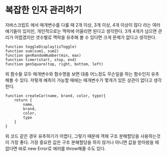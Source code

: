 # 복잡한 인자 관리하기

자바스크립트 에서 매개변수를 다룰 때 2개 이상, 3개 이상, 4개 이상이 많다 라는 여러 얘기들이 있지만, 개인적으로는 맥락에 어울리면 된다고 생각한다. 3개 4개가 넘으면 관리가 어렵겠지만 갯수별로 맥락을 유추해 볼 수 있다면 크게 문제가 없다고 생각한다.

```
function toggleDisplay(isToggle)
function sum(sum1, sum2)
function genRandomNumber(min, max)
function timer(start, stop, end)
function genSquare(top, right, bottom, left)
```

위 함수들 모두 매개변수와 함수명을 보면 대충 어느정도 무슨일을 하는 함수인지 유추해볼 수 있다. 저렇게 예측이 가능할 때에는 매개변수가 몇개가 있든 상관이 없다고 생각한다.

```
function createCar(name, brand, color, type){
    return {
        name,
        brand,
        color,
        type
    }
}
```

위 코드 같은 경우 유추하기가 어렵다, 그렇기 때문에 객체 구조 분해할당을 사용하는것이 가장 좋다. 가장 중요한 값은 구조 분해할당을 하지 않거나 아니면 값을 받아왔을 때 없다면 바로 new Error로 에러를 throw해줄 수도 있다.
